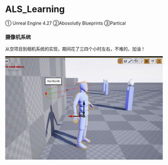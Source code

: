 # ALS_Learning

 ① Unreal Engine 4.27 
 ②Abosolutly Blueprints 
 ③Partical 

### 摄像机系统

从空项目到相机系统的实现，期间花了三四个小时左右，不难的，加油！

<a href="https://github.com/utf-eight/ALS/blob/main/images/CameraSystem.mp4"><img src="images/CameraSystem.png"></a>  
